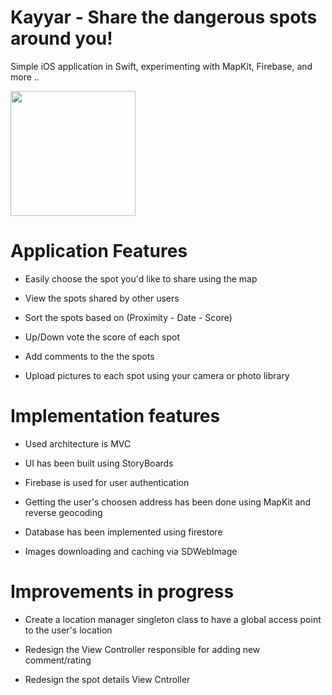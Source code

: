 # Kayyar - Share the dangerous spots around you! 
Simple iOS application in Swift, experimenting with MapKit, Firebase, and more ..

<img src="https://github.com/Mrwhononumber/Images/blob/81c4c70f45dfe08304415d197c418e25467716ae/Kayyar/123iphone.png" width="200">



# Application Features

* Easily choose the spot you'd like to share using the map

* View the spots shared by other users

* Sort the spots based on (Proximity - Date - Score)

* Up/Down vote the score of each spot

* Add comments to the the spots

* Upload pictures to each spot using your camera or photo library 

# Implementation features


* Used architecture is MVC

* UI has been built using StoryBoards

* Firebase is used for user authentication

* Getting the user's choosen address has been done using MapKit and reverse geocoding

* Database has been implemented using firestore

* Images downloading and caching via SDWebImage


# Improvements in progress 

* Create a location manager singleton class to have a global access point to the user's location

* Redesign the View Controller responsible for adding new comment/rating 

* Redesign the spot details View Cntroller
